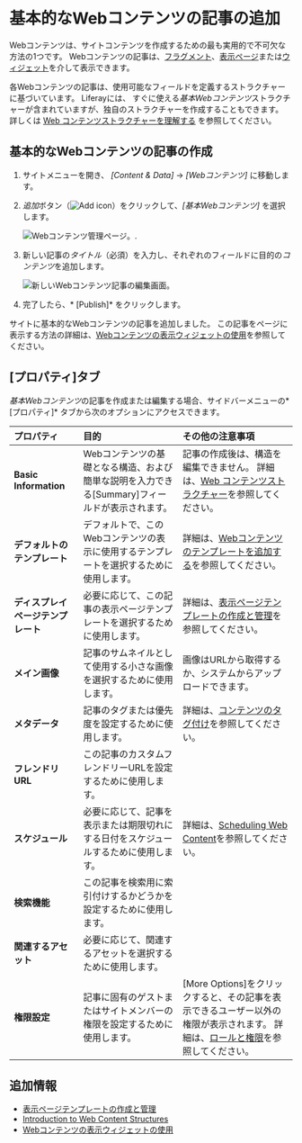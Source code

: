# 基本的なWebコンテンツの記事の追加

Webコンテンツは、サイトコンテンツを作成するための最も実用的で不可欠な方法の1つです。 Webコンテンツの記事は、[フラグメント](../../../site-building/displaying-content/using_fragments.html)、[表示ページ](../../../site-building/displaying-content/using-display-page-templates/creating-and-managing-display-page-templates.md)または[ウィジェット](../../../site-building/displaying-content/using-the-web-content-display-widget.md)を介して表示できます。

各Webコンテンツの記事は、使用可能なフィールドを定義するストラクチャーに基づいています。 Liferayには、 すぐに使える*基本Webコンテンツ*ストラクチャーが含まれていますが、独自のストラクチャーを作成することもできます。 詳しくは [Web コンテンツストラクチャーを理解する](../web-content-structures/understanding-web-content-structures.md) を参照してください。

## 基本的なWebコンテンツの記事の作成

1.  サイトメニューを開き、 *[Content & Data]* → *[Webコンテンツ]* に移動します。

2.  *追加*ボタン（![Add icon](../../../images/icon-add.png)）をクリックして、*[基本Webコンテンツ]* を選択します。

    ![Webコンテンツ管理ページ。](./adding-a-basic-web-content-article/images/01.png).

3.  新しい記事の*タイトル*（必須）を入力し、それぞれのフィールドに目的の*コンテンツ*を追加します。

    ![新しいWebコンテンツ記事の編集画面。](./adding-a-basic-web-content-article/images/02.png)

4.  完了したら、* [Publish]* をクリックします。

サイトに基本的なWebコンテンツの記事を追加しました。 この記事をページに表示する方法の詳細は、[Webコンテンツの表示ウィジェットの使用](../../../site-building/displaying-content/using-the-web-content-display-widget.md)を参照してください。

## [プロパティ]タブ

*基本Webコンテンツ*の記事を作成または編集する場合、サイドバーメニューの*[プロパティ]* タブから次のオプションにアクセスできます。

| **プロパティ**             | **目的**                                                | **その他の注意事項**                                                                                                                                                           |
| :--- | :--- | :--- |
| **Basic Information** | Webコンテンツの基礎となる構造、および簡単な説明を入力できる[Summary]フィールドが表示されます。 | 記事の作成後は、構造を編集できません。 詳細は、[Web コンテンツストラクチャー](../web-content-structures/understanding-web-content-structures.md)を参照してください。                                                |
| **デフォルトのテンプレート**      | デフォルトで、このWebコンテンツの表示に使用するテンプレートを選択するために使用します。         | 詳細は、[Webコンテンツのテンプレートを追加する](../web-content-templates/creating-web-content-templates.md)を参照してください。                                                                       |
| **ディスプレイページテンプレート**   | 必要に応じて、この記事の表示ページテンプレートを選択するために使用します。                 | 詳細は、[表示ページテンプレートの作成と管理](../../../site-building/displaying-content/using-display-page-templates/creating-and-managing-display-page-templates.md)を参照してください。              |
| **メイン画像**             | 記事のサムネイルとして使用する小さな画像を選択するために使用します。                    | 画像はURLから取得するか、システムからアップロードできます。                                                                                                                                        |
| **メタデータ**             | 記事のタグまたは優先度を設定するために使用します。                             | 詳細は、[コンテンツのタグ付け](../../tags_and_categories.html)を参照してください。                                                                                                             |
| **フレンドリURL**          | この記事のカスタムフレンドリーURLを設定するために使用します。                      |                                                                                                                                                                        |
| **スケジュール**            | 必要に応じて、記事を表示または期限切れにする日付をスケジュールするために使用します。            | 詳細は、[Scheduling Web Content](https://help.liferay.com/hc/en-us/articles/360029042011-Scheduling-Web-Content-Publication)を参照してください。                                     |
| **検索機能**              | この記事を検索用に索引付けするかどうかを設定するために使用します。                     |                                                                                                                                                                        |
| **関連するアセット**          | 必要に応じて、関連するアセットを選択するために使用します。                         |                                                                                                                                                                        |
| **権限設定**              | 記事に固有のゲストまたはサイトメンバーの権限を設定するために使用します。                  | [More Options]をクリックすると、その記事を表示できるユーザー以外の権限が表示されます。 詳細は、[ロールと権限](../../../users-and-permissions/roles-and-permissions/understanding-roles-and-permissions.md)を参照してください。 |

## 追加情報

  - [表示ページテンプレートの作成と管理](../../../site-building/displaying-content/using-display-page-templates/creating-and-managing-display-page-templates.md)
  - [Introduction to Web Content Structures](../web-content-structures/understanding-web-content-structures.md)
  - [Webコンテンツの表示ウィジェットの使用](../../../site-building/displaying-content/using-the-web-content-display-widget.md)
